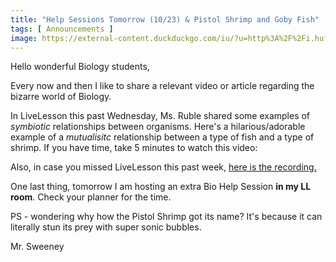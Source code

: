 ```yaml
---
title: "Help Sessions Tomorrow (10/23) & Pistol Shrimp and Goby Fish"
tags: [ Announcements ]
image: https://external-content.duckduckgo.com/iu/?u=http%3A%2F%2Fi.huffpost.com%2Fgen%2F1156062%2Fthumbs%2Fo-PISTOL-SHRIMP-VIDEO-facebook.jpg&f=1&nofb=1
---
```


Hello wonderful Biology students,

Every now and then I like to share a relevant video or article regarding the bizarre world of Biology.

In LiveLesson this past Wednesday, Ms. Ruble shared some examples of *symbiotic* relationships between organisms. Here's a hilarious/adorable example of a *mutualisitc* relationship between a type of fish and a type of shrimp. If you have time, take 5 minutes to watch this video:


Also, in case you missed LiveLesson this past week, [here is the recording.](http://www.connexus.com/external/livelesson/?url-path=pht9mk5w10ub&domain=ww3.livelesson.com)

One last thing, tomorrow I am hosting an extra Bio Help Session **in my LL room**. Check your planner for the time.

PS - wondering why how the Pistol Shrimp got its name? It's because it can literally stun its prey with super sonic bubbles.


Mr. Sweeney